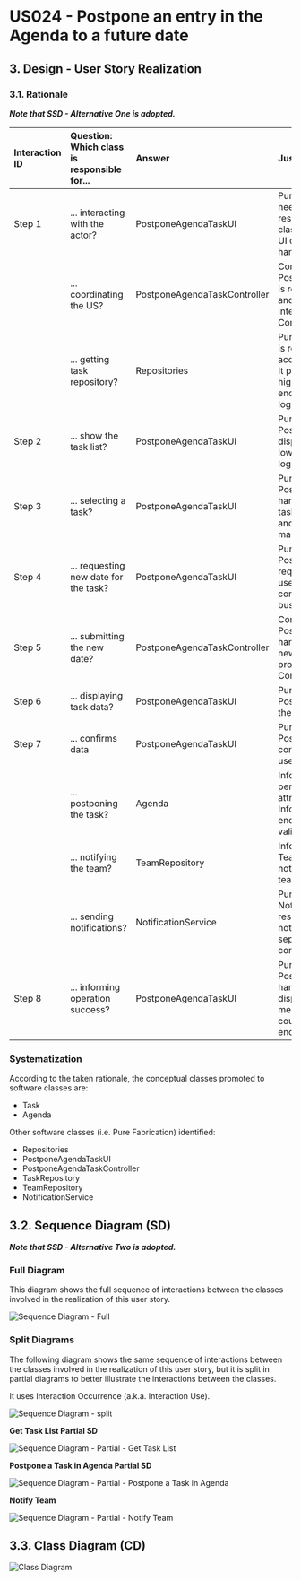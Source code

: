 # US024 - Postpone an entry in the Agenda to a future date

## 3. Design - User Story Realization 

### 3.1. Rationale

_**Note that SSD - Alternative One is adopted.**_


| Interaction ID | Question: Which class is responsible for... | Answer                       | Justification (with patterns)                                                                                                                                              |
|:---------------|:--------------------------------------------|:-----------------------------|:---------------------------------------------------------------------------------------------------------------------------------------------------------------------------|
| Step 1         | ... interacting with the actor?             | PostponeAgendaTaskUI         | Pure Fabrication: There is no need to assign this responsibility to any existing class in the Domain Model. The UI class is a utility class for handling user interaction. |
|                | ... coordinating the US?                    | PostponeAgendaTaskController | Controller: PostponeAgendaTaskController is responsible for coordinating and controlling the flow of interaction, applying the Controller pattern.                         |
|                | ... getting task repository?                | Repositories                 | Pure Fabrication: Repositories is responsible for providing access to various repositories. It promotes low coupling and high cohesion by encapsulating data access logic. |
| Step 2         | ... show the task list?                     | PostponeAgendaTaskUI         | Pure Fabrication: PostponeAgendaTaskUI displays the task list, promoting low coupling by separating UI logic from domain logic.                                            |
| Step 3         | ... selecting a task?                       | PostponeAgendaTaskUI         | Pure Fabrication: PostponeAgendaTaskUI handles the user selection of tasks, maintaining low coupling and high cohesion by managing UI interactions.                        |
| Step 4         | ... requesting new date for the task?       | PostponeAgendaTaskUI         | Pure Fabrication: PostponeAgendaTaskUI requests the new date from the user, ensuring separation of concerns between UI and business logic.                                 |
| Step 5         | ... submitting the new date?                | PostponeAgendaTaskController | Controller: PostponeAgendaTaskController handles the submission of the new date, coordinating the process and applying the Controller pattern.                             |
| Step 6         | ... displaying task data?                   | PostponeAgendaTaskUI         | Pure Fabrication: PostponeAgendaTaskUI shows the data user insert.                                                                                                         |
| Step 7         | ... confirms data                           | PostponeAgendaTaskUI         | Pure Fabrication: PostponeAgendaTaskUI confirms the data from the user.                                                                                                    |
|                | ... postponing the task?                    | Agenda                       | Information Expert: Vehicle performs local validation on its attributes, adhering to the Information Expert pattern by encapsulating its own data validation logic.        | 
|                | ... notifying the team?                     | TeamRepository               | Information Expert: TeamRepository handles team notifications as it manages team data and relationships.                                                                   | 
|                | ... sending notifications?                  | NotificationService          | Pure Fabrication: NotificationService is responsible for sending notifications, ensuring the separation of communication concerns from business logic.                     |
| Step 8         | ... informing operation success?            | PostponeAgendaTaskUI         | Pure Fabrication: PostponeAgendaTaskUI handles user interaction and displays success/error messages, promoting low coupling and high cohesion by encapsulating UI logic.   | 


### Systematization ##

According to the taken rationale, the conceptual classes promoted to software classes are: 

* Task
* Agenda


Other software classes (i.e. Pure Fabrication) identified: 

* Repositories
* PostponeAgendaTaskUI
* PostponeAgendaTaskController
* TaskRepository
* TeamRepository
* NotificationService



## 3.2. Sequence Diagram (SD)

_**Note that SSD - Alternative Two is adopted.**_

### Full Diagram

This diagram shows the full sequence of interactions between the classes involved in the realization of this user story.

![Sequence Diagram - Full](svg/us024-sequence-diagram-full.svg)

### Split Diagrams

The following diagram shows the same sequence of interactions between the classes involved in the realization of this user story, but it is split in partial diagrams to better illustrate the interactions between the classes.

It uses Interaction Occurrence (a.k.a. Interaction Use).

![Sequence Diagram - split](svg/us024-sequence-diagram-split.svg)

**Get Task List Partial SD**

![Sequence Diagram - Partial - Get Task List](svg/us024-sequence-diagram-partial-get-task-list.svg)

**Postpone a Task in Agenda Partial SD**

![Sequence Diagram - Partial - Postpone a Task in Agenda](svg/us024-sequence-diagram-partial-postpone-a-task-in-agenda.svg)

**Notify Team**

![Sequence Diagram - Partial - Notify Team](svg/us024-sequence-diagram-partial-notify-team.svg)

## 3.3. Class Diagram (CD)

![Class Diagram](svg/us024-class-diagram.svg)